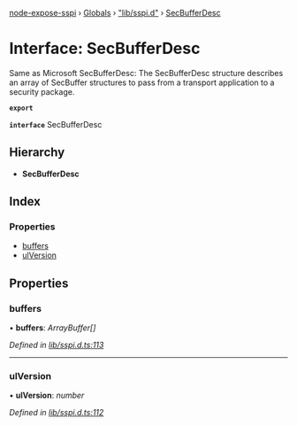 [node-expose-sspi](../README.md) › [Globals](../globals.md) › ["lib/sspi.d"](../modules/_lib_sspi_d_.md) › [SecBufferDesc](_lib_sspi_d_.secbufferdesc.md)

# Interface: SecBufferDesc

Same as Microsoft SecBufferDesc: The SecBufferDesc structure describes
an array of SecBuffer structures to pass from a transport application
to a security package.

**`export`** 

**`interface`** SecBufferDesc

## Hierarchy

* **SecBufferDesc**

## Index

### Properties

* [buffers](_lib_sspi_d_.secbufferdesc.md#buffers)
* [ulVersion](_lib_sspi_d_.secbufferdesc.md#ulversion)

## Properties

###  buffers

• **buffers**: *ArrayBuffer[]*

*Defined in [lib/sspi.d.ts:113](https://github.com/jlguenego/node-expose-sspi/blob/7ca1305/lib/sspi.d.ts#L113)*

___

###  ulVersion

• **ulVersion**: *number*

*Defined in [lib/sspi.d.ts:112](https://github.com/jlguenego/node-expose-sspi/blob/7ca1305/lib/sspi.d.ts#L112)*
